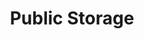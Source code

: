 ---
title: "Public Storage"
url: /chicago-heights/public-storage-western-avenue-2/
shop: storage rental
---